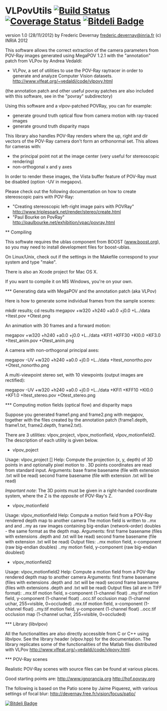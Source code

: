 VLPovUtils   [![Build Status](https://api.travis-ci.org/devernay/vlpovutils.png?branch=master)](https://travis-ci.org/devernay/openfx) [![Coverage Status](https://coveralls.io/repos/devernay/vlpovutils/badge.png?branch=master)](https://coveralls.io/r/devernay/openfx?branch=master) [![Bitdeli Badge](https://d2weczhvl823v0.cloudfront.net/devernay/vlpovutils/trend.png)](https://bitdeli.com/free "Bitdeli Badge")
==========
version 1.0 (28/11/2012)
by Frederic Devernay <frederic.devernay@inria.fr>
(c) INRIA 2012

This software allows the correct extraction of the camera parameters
from POV-Ray images generated using MegaPOV 1.2.1 with the
"annotation" patch from VLPov by Andrea Vedaldi:
- VLPov, a set of utilities to use the POV-Ray raytracer in order to
  generate and analyze Computer Vision
  datasets. http://www.vlfeat.org/~vedaldi/code/vlpovy.html

(the annotation patch and other useful povray patches are also
included with this software, see in the "povray" subdirectory)

Using this software and a vlpov-patched POVRay, you can for example:
- generate ground truth optical flow from camera motion with
  ray-traced images
- generate ground truth disparity maps

This library also handles POV-Ray renders where the up, right and dir
vectors of the POV-Ray camera don't form an orthonormal set. This
allows for cameras with:
- the principal point not at the image center (very useful for
  stereoscopic rendering)
- non-orthogonal x and y axes

In order to render these images, the Vista buffer feature of POV-Ray
must be disabled (option -UV in megapov).

Please check out the following documentation on how to create
stereoscopic pairs with POV-Ray:
- "Creating stereoscopic left-right image pairs with POVRay"
  http://www.triplespark.net/render/stereo/create.html
- "Paul Bourke on PovRay"
  http://paulbourke.net/exhibition/vpac/povray.html

** Compiling

This softwate requires the ublas component from BOOST (www.boost.org),
so you may need to install development files for boost-ublas.

On Linux/Unix, check out if the settings in the Makefile correspond to
your system and type "make".

There is also an Xcode project for Mac OS X.

If you want to compile it on MS Windows, you're on your own.

*** Generating data with MegaPOV and the annotation patch (aka VLPov)

Here is how to generate some individual frames from the sample scenes:

mkdir results; cd results
megapov +w320 +h240 +a0.0 +j0.0 +L../data +Itest.pov +Otest.png

An animation with 30 frames and a forward motion:

megapov +w320 +h240 +a0.0 +j0.0 +L../data +KFI1 +KFF30 +KI0.0 +KF3.0 +Itest_anim.pov +Otest_anim.png

A camera with non-orthogonal principal axes:

megapov -UV +w320 +h240 +a0.0 +j0.0 +L../data +Itest_nonortho.pov +Otest_nonortho.png

A multi-viewpoint stereo set, with 10 viewpoints (output images are
rectified):

megapov -UV +w320 +h240 +a0.0 +j0.0 +L../data +KFI1 +KFF10 +KI0.0 +KF1.0 +Itest_stereo.pov +Otest_stereo.png

*** Computing motion fields (optical flow) and disparity maps

Suppose you generated frame1.png and frame2.png with megapov, together
with the files created by the annotation patch (frame1.depth,
frame1.txt, frame2.depth, frame2.txt).

There are 3 utilities: vlpov_project, vlpov_motionfield,
vlpov_motionfield2. The description of each utility is given below.

* vlpov_poject

Usage: vlpov_project <frame1> [<frame2>]
Help: Compute the projection (x, y, depth) of 3D points in <frame1> and
      optionally pixel motion to <frame2>.
      3D points coordinates are read from standard input.
Arguments:
<frame1> base frame basename (file with extension .txt will be read)
<frame2> second frame basename (file with extension .txt will be read)

*Important note*: The 3D points must be given in a right-handed
  coordinate system, where the Z is the *opposite* of POV-Ray's Z.

* vlpov_motionfield

Usage: vlpov_motionfield <frame1> <frame2>
Help: Compute a motion field from a POV-Ray rendered depth map to another camera
      The motion field is written to <frame1>.<frame2>.mx and
      and <frame1>.<frame2>.my as raw images containing big-endian
     (network-order) doubles - the same format as the depth map.
Arguments:
<frame1> first frame basename (files with extensions .depth and .txt will be 
         read)
<frame2> second frame basename (file with extension .txt will be read)
Output files:
<frame1>.<frame2>.mx motion field, x-component (raw big-endian doubles)
<frame1>.<frame2>.my motion field, y-component (raw big-endian doublest)

* vlpov_motionfield2

Usage: vlpov_motionfield2 <frame1> <frame2>
Help: Compute a motion field from a POV-Ray rendered depth map to another camera
Arguments:
<frame1> first frame basename (files with extensions .depth and .txt will be 
         read)
<frame2> second frame basename (files with extensions .depth and .txt will be 
         read)
Output files (all are in TIFF format):
<frame1>.<frame2>.mx.tif motion field, x-component (1-channel float)
<frame1>.<frame2>.my.tif motion field, y-component (1-channel float)
<frame1>.<frame2>.occ.tif occlusion map (1-channel uchar, 255=visible, 0=occluded)
<frame2>.<frame1>.mx.tif motion field, x-component (1-channel float)
<frame2>.<frame1>.my.tif motion field, y-component (1-channel float)
<frame2>.<frame1>.occ.tif occlusion map (1-channel uchar, 255=visible, 0=occluded)

*** Library (libvlpov)

All the functionalities are also directly accessible from C or C++
using libvlpov.
See the library header (vlpov.hpp) for the documentation.
The library replicates some of the functionalities of the Matlab files
distributed with VLPov
<http://www.vlfeat.org/~vedaldi/code/vlpovy.html>.

*** POV-Ray scenes

Realistic POV-Ray scenes with source files can be found at various
places.

Good starting points are:
http://www.ignorancia.org
http://hof.povray.org

The following is based on the Patio scene by Jaime Piquerez, with
various settings of focal blur:
http://devernay.free.fr/vision/focus/patio/


[![Bitdeli Badge](https://d2weczhvl823v0.cloudfront.net/devernay/vlpovutils/trend.png)](https://bitdeli.com/free "Bitdeli Badge")

